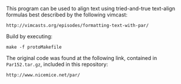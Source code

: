 This program can be used to align text using tried-and-true text-align
formulas best described by the following vimcast:

    http://vimcasts.org/episodes/formatting-text-with-par/

Build by executing:

    make -f protoMakefile

The original code was found at the following link, contained in
`Par152.tar.gz`, included in this repository:

    http://www.nicemice.net/par/
